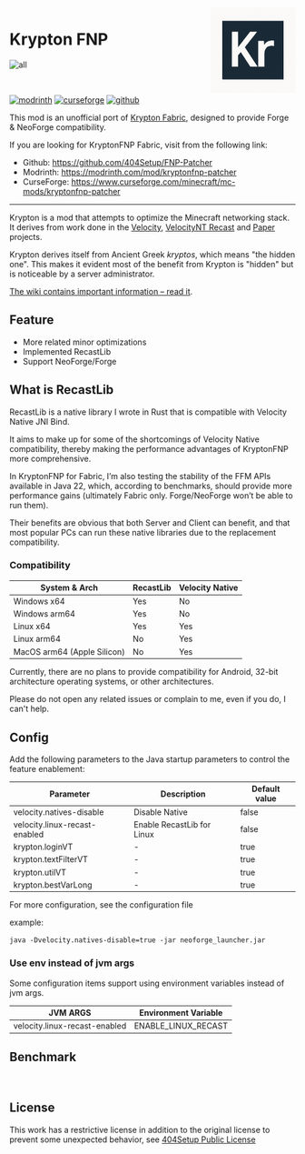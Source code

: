 <img src="./common/src/main/resources/assets/krypton_fnp/icon.png" alt="Logo" align="right" width="150">

Krypton FNP
====

![all](https://img.shields.io/badge/environment-any-4caf50?style=flat-square)

<a href="https://modrinth.com/mod/krypton-fnp"><img src="https://badges.moddingx.org/modrinth/downloads/krypton-fnp" alt=""></a>
<a href="https://www.curseforge.com/minecraft/mc-mods/krypton-fnp"><img src="https://badges.moddingx.org/curseforge/downloads/1269169" alt=""></a>

<a href="https://modrinth.com/mod/krypton-fnp"><img alt="modrinth" height="56" src="https://cdn.jsdelivr.net/npm/@intergrav/devins-badges@3/assets/cozy/available/modrinth_vector.svg"/></a>
<a href="https://www.curseforge.com/minecraft/mc-mods/krypton-fnp"><img alt="curseforge" height="56" src="https://cdn.jsdelivr.net/npm/@intergrav/devins-badges@3/assets/cozy/available/curseforge_vector.svg" /></a>
<a href="https://github.com/404Setup/KryptonFNP/releases"><img alt="github" height="56" src="https://cdn.jsdelivr.net/npm/@intergrav/devins-badges@3/assets/cozy/available/github_vector.svg"></a>


This mod is an unofficial port of [Krypton Fabric](https://modrinth.com/mod/krypton), designed to provide Forge &
NeoForge compatibility.

If you are looking for KryptonFNP Fabric, visit from the following link:

- Github: https://github.com/404Setup/FNP-Patcher
- Modrinth: https://modrinth.com/mod/kryptonfnp-patcher
- CurseForge: https://www.curseforge.com/minecraft/mc-mods/kryptonfnp-patcher

---

Krypton is a mod that attempts to optimize the Minecraft networking stack. It derives from work
done in the [Velocity](https://velocitypowered.com/), [VelocityNT Recast](https://github.com/404Setup/VelocityNT-Recast)
and [Paper](https://papermc.io) projects.

Krypton derives itself from Ancient Greek _kryptos_, which means "the hidden one". This makes
it evident most of the benefit from Krypton is "hidden" but is noticeable by a server administrator.

[The wiki contains important information &ndash; read it](https://github.com/astei/krypton/wiki).

## Feature

- More related minor optimizations
- Implemented RecastLib
- Support NeoForge/Forge

## What is RecastLib

RecastLib is a native library I wrote in Rust that is compatible with Velocity Native JNI Bind.

It aims to make up for some of the shortcomings of Velocity Native compatibility,
thereby making the performance advantages of KryptonFNP more comprehensive.

In KryptonFNP for Fabric, I’m also testing the stability of the FFM APIs available in Java 22,
which, according to benchmarks, should provide more performance gains
(ultimately Fabric only. Forge/NeoForge won’t be able to run them).

Their benefits are obvious that both Server and Client can benefit, and that most popular PCs can run these native
libraries due to the replacement compatibility.

### Compatibility

| System & Arch               | RecastLib | Velocity Native |
|-----------------------------|-----------|-----------------|
| Windows x64                 | Yes       | No              |
| Windows arm64               | Yes       | No              |
| Linux x64                   | Yes       | Yes             |
| Linux arm64                 | No        | Yes             |
| MacOS arm64 (Apple Silicon) | No        | Yes             |

Currently, there are no plans to provide compatibility for Android,
32-bit architecture operating systems, or other architectures.

Please do not open any related issues or complain to me,
even if you do, I can't help.

## Config

Add the following parameters to the Java startup parameters to control the feature enablement:

| Parameter                     | Description                | Default value |
|-------------------------------|----------------------------|---------------|
| velocity.natives-disable      | Disable Native             | false         |
| velocity.linux-recast-enabled | Enable RecastLib for Linux | false         |
| krypton.loginVT               | -                          | true          |
| krypton.textFilterVT          | -                          | true          |
| krypton.utilVT                | -                          | true          |
| krypton.bestVarLong           | -                          | true          |

For more configuration, see the configuration file

example:

```shell
java -Dvelocity.natives-disable=true -jar neoforge_launcher.jar
```

### Use env instead of jvm args

Some configuration items support using environment variables instead of jvm args.

| JVM ARGS                      | Environment Variable |
|-------------------------------|----------------------|
| velocity.linux-recast-enabled | ENABLE_LINUX_RECAST  |

## Benchmark
<a href="https://github.com/404Setup/KryptonFNP/blob/master/Benchmark.md">
<img src="https://img.shields.io/badge/Github-View-4caf50?style=flat-square" alt=""/>
</a>

## License

This work has a restrictive license in addition to the original license to prevent some unexpected behavior,
see [404Setup Public License](https://github.com/404Setup/404Setup/blob/main/LICENSE.md)
